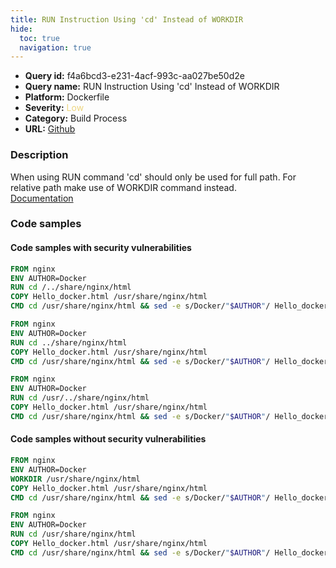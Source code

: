 ```yaml
---
title: RUN Instruction Using 'cd' Instead of WORKDIR
hide:
  toc: true
  navigation: true
---
```


<style>
  .highlight .hll {
    background-color: #ff171742;
  }
  .md-content {
    max-width: 1100px;
    margin: 0 auto;
  }
</style>

-   **Query id:** f4a6bcd3-e231-4acf-993c-aa027be50d2e
-   **Query name:** RUN Instruction Using 'cd' Instead of WORKDIR
-   **Platform:** Dockerfile
-   **Severity:** <span style="color:#edd57e">Low</span>
-   **Category:** Build Process
-   **URL:** [Github](https://github.com/Checkmarx/kics/tree/master/assets/queries/dockerfile/run_command_cd_instead_of_workdir)

### Description
When using RUN command 'cd' should only be used for full path. For relative path make use of WORKDIR command instead.<br>
[Documentation](https://docs.docker.com/develop/develop-images/dockerfile_best-practices/#workdir)

### Code samples
#### Code samples with security vulnerabilities
```dockerfile title="Positive test num. 1 - dockerfile file" hl_lines="9 3 15"
FROM nginx
ENV AUTHOR=Docker
RUN cd /../share/nginx/html
COPY Hello_docker.html /usr/share/nginx/html
CMD cd /usr/share/nginx/html && sed -e s/Docker/"$AUTHOR"/ Hello_docker.html > index.html ; nginx -g 'daemon off;'

FROM nginx
ENV AUTHOR=Docker
RUN cd ../share/nginx/html
COPY Hello_docker.html /usr/share/nginx/html
CMD cd /usr/share/nginx/html && sed -e s/Docker/"$AUTHOR"/ Hello_docker.html > index.html ; nginx -g 'daemon off;'

FROM nginx
ENV AUTHOR=Docker
RUN cd /usr/../share/nginx/html
COPY Hello_docker.html /usr/share/nginx/html
CMD cd /usr/share/nginx/html && sed -e s/Docker/"$AUTHOR"/ Hello_docker.html > index.html ; nginx -g 'daemon off;'

```


#### Code samples without security vulnerabilities
```dockerfile title="Negative test num. 1 - dockerfile file"
FROM nginx
ENV AUTHOR=Docker
WORKDIR /usr/share/nginx/html
COPY Hello_docker.html /usr/share/nginx/html
CMD cd /usr/share/nginx/html && sed -e s/Docker/"$AUTHOR"/ Hello_docker.html > index.html ; nginx -g 'daemon off;'
```
```dockerfile title="Negative test num. 2 - dockerfile file"
FROM nginx
ENV AUTHOR=Docker
RUN cd /usr/share/nginx/html
COPY Hello_docker.html /usr/share/nginx/html
CMD cd /usr/share/nginx/html && sed -e s/Docker/"$AUTHOR"/ Hello_docker.html > index.html ; nginx -g 'daemon off;'

```
